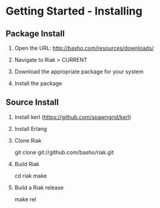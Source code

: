# Getting Started - Installing

## Package Install

1. Open the URL: http://basho.com/resources/downloads/

2. Navigate to Riak > CURRENT

3. Download the appropriate package for your system

4. Install the package

## Source Install

1. Install kerl (https://github.com/spawngrid/kerl)

2. Install Erlang

3. Clone Riak

    git clone git://github.com/basho/riak.git

4. Build Riak

    cd riak
    make

5. Build a Riak release

    make rel
